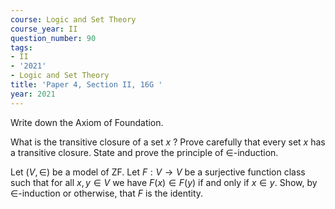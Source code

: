 ```yaml
---
course: Logic and Set Theory
course_year: II
question_number: 90
tags:
- II
- '2021'
- Logic and Set Theory
title: 'Paper 4, Section II, 16G '
year: 2021
---
```




Write down the Axiom of Foundation.

What is the transitive closure of a set $x$ ? Prove carefully that every set $x$ has a transitive closure. State and prove the principle of $\in$-induction.

Let $(V, \in)$ be a model of $\mathrm{ZF}$. Let $F: V \rightarrow V$ be a surjective function class such that for all $x, y \in V$ we have $F(x) \in F(y)$ if and only if $x \in y$. Show, by $\in$-induction or otherwise, that $F$ is the identity.